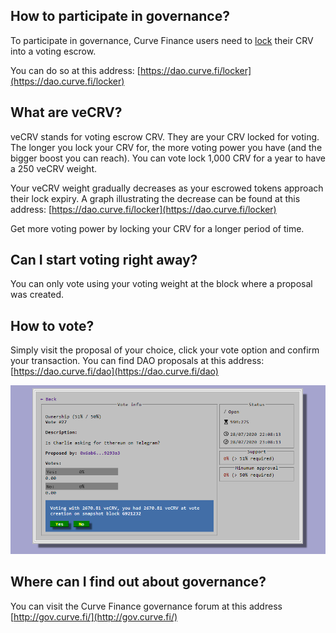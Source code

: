 ## **How to participate in governance?**

To participate in governance, Curve Finance users need to [lock](../crv-token/locking-your-crv.md) their CRV into a voting escrow.

You can do so at this address: [https://dao.curve.fi/locker](https://dao.curve.fi/locker)​

## **What are veCRV?**

veCRV stands for voting escrow CRV. They are your CRV locked for voting. The longer you lock your CRV for, the more voting power you have (and the bigger boost you can reach). You can vote lock 1,000 CRV for a year to have a 250 veCRV weight.

Your veCRV weight gradually decreases as your escrowed tokens approach their lock expiry. A graph illustrating the decrease can be found at this address: [https://dao.curve.fi/locker](https://dao.curve.fi/locker)​

Get more voting power by locking your CRV for a longer period of time.

## **Can I start voting right away?**

You can only vote using your voting weight at the block where a proposal was created.

## **How to vote?**

Simply visit the proposal of your choice, click your vote option and confirm your transaction. You can find DAO proposals at this address: [https://dao.curve.fi/dao](https://dao.curve.fi/dao)​

![Voting UI](../images/ui/how-to-vote.webp)

## **Where can I find out about governance?**

You can visit the Curve Finance governance forum at this address [http://gov.curve.fi/](http://gov.curve.fi/)​
